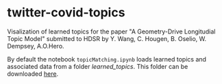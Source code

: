 # twitter-covid-topics
Visalization of learned topics for the paper "A Geometry-Drive Longitudial Topic Model" submitted to HDSR by Y. Wang, C. Hougen, B. Oselio, W. Dempsey, A.O.Hero.

By default the notebook `topicMatching.ipynb` loads learned topics and associated data from a folder *learned_topics*. This folder can be downloaded [here](https://www.dropbox.com/sh/kd9a0zptteq8vun/AAAHVGEFfz5Ko3_0g1RqLOLQa?dl=0). 

